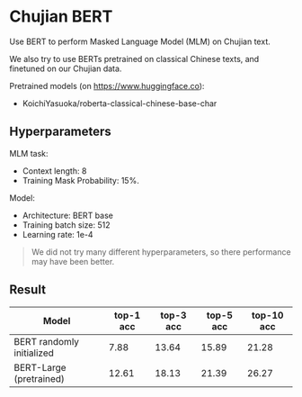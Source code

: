 # Chujian BERT

Use BERT to perform Masked Language Model (MLM) on Chujian text.

We also try to use BERTs pretrained on classical Chinese texts, and finetuned on our Chujian data.

Pretrained models (on <https://www.huggingface.co>):

- KoichiYasuoka/roberta-classical-chinese-base-char

## Hyperparameters

MLM task:

- Context length: 8
- Training Mask Probability: 15%.

Model:

- Architecture: BERT base
- Training batch size: 512
- Learning rate: 1e-4

> We did not try many different hyperparameters, so there performance may have been better.

## Result

| Model | top-1 acc | top-3 acc | top-5 acc | top-10 acc |
| --- | --- | --- | --- | --- |
| BERT randomly initialized | 7.88 | 13.64 | 15.89 | 21.28 |
| BERT-Large (pretrained) | 12.61 | 18.13 | 21.39 | 26.27 |
